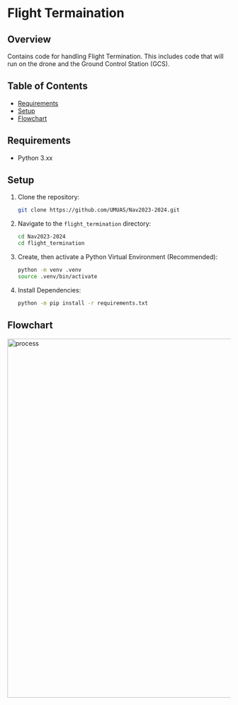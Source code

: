 # Flight Termaination

## Overview
Contains code for handling Flight Termination. This includes code that will run on the drone and the Ground Control Station (GCS).

## Table of Contents
- [Requirements](#requirements)
- [Setup](#setup)
- [Flowchart](#flowchart)

## Requirements
- Python 3.xx

## Setup

1. Clone the repository:

    ```bash
    git clone https://github.com/UMUAS/Nav2023-2024.git
    ```

2. Navigate to the `flight_termination` directory:

    ```bash
    cd Nav2023-2024
    cd flight_termination
    ```

3. Create, then activate a Python Virtual Environment (Recommended):

    ```bash
    python -m venv .venv
    source .venv/bin/activate
    ```

4. Install Dependencies:

    ```bash
    python -m pip install -r requirements.txt
    ```

## Flowchart
<img width="809" alt="process" src="https://github.com/UMUAS/Nav2023-2024/assets/75279931/55f83872-935a-424c-963a-16f09ec1631a">
